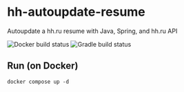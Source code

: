# hh-autoupdate-resume
Autoupdate a hh.ru resume with Java, Spring, and hh.ru API

![Docker build status](https://github.com/oldzoomer-gh/hh-autoupdate-resume/actions/workflows/docker-publish.yml/badge.svg)
![Gradle build status](https://github.com/oldzoomer-gh/hh-autoupdate-resume/actions/workflows/gradle.yml/badge.svg)

## Run (on Docker)

```shell
docker compose up -d
```
